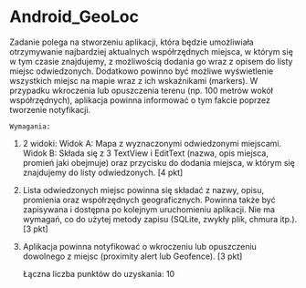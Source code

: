# Android_GeoLoc

Zadanie polega na stworzeniu aplikacji, która będzie umożliwiała otrzymywanie najbardziej aktualnych współrzędnych miejsca, w którym się w tym czasie znajdujemy, z możliwością dodania go wraz z opisem do listy miejsc odwiedzonych. Dodatkowo powinno być możliwe wyświetlenie wszystkich miejsc na mapie wraz z ich wskaźnikami (markers). W przypadku wkroczenia lub opuszczenia terenu (np. 100 metrów wokół współrzędnych), aplikacja powinna informować o tym fakcie poprzez tworzenie notyfikacji.

	Wymagania:

1) 2 widoki:
	Widok A: Mapa z wyznaczonymi odwiedzonymi miejscami.
	Widok B: Składa się z 3 TextView i EditText (nazwa, opis miejsca, promień jaki obejmuje) oraz przycisku do dodania miejsca, w którym się znajdujemy do listy odwiedzonych. [4 pkt]

2) Lista odwiedzonych miejsc powinna się składać z nazwy, opisu, promienia oraz współrzędnych geograficznych. Powinna także być zapisywana i dostępna po kolejnym uruchomieniu aplikacji. Nie ma wymagań, co do użytej metody zapisu (SQLite, zwykły plik, chmura itp.). [3 pkt]

3) Aplikacja powinna notyfikować o wkroczeniu lub opuszczeniu dowolnego z miejsc (proximity alert lub Geofence). [3 pkt]

	Łączna liczba punktów do uzyskania: 10
